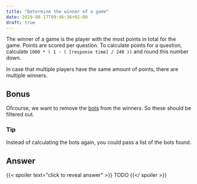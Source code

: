 ```yaml
---
title: "Determine the winner of a game"
date: 2019-08-17T09:46:36+02:00
draft: true
---
```


The winner of a game is the player with the most points in total for the game. Points are scored per question.
To calculate points for a question, calculate `1000 * ( 1 - ( [response time] / 240 ))` and round this number down.

In case that multiple players have the same amount of points, there are multiple winners.

## Bonus

Ofcourse, we want to remove the [bots](/challenge/look_for_bots) from the winners. So these should be filtered out.

### Tip

Instead of calculating the bots again, you could pass a list of the bots found.

## Answer

{{< spoiler text="click to reveal answer" >}}
TODO
{{</ spoiler >}}

